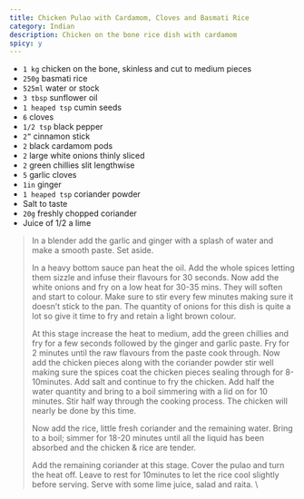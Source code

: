 ```yaml
---
title: Chicken Pulao with Cardamom, Cloves and Basmati Rice 
category: Indian
description: Chicken on the bone rice dish with cardamom
spicy: y
--- 
```


* `1 kg` chicken on the bone, skinless and cut to medium pieces
* `250g` basmati rice
* `525ml` water or stock
* `3 tbsp` sunflower oil
* `1 heaped tsp` cumin seeds
* `6` cloves
* `1/2 tsp` black pepper
* `2”` cinnamon stick
* `2` black cardamom pods
* `2` large white onions thinly sliced
* `2` green chillies slit lengthwise
* `5` garlic cloves
* `1in` ginger
* `1 heaped tsp` coriander powder
* Salt to taste
* `20g` freshly chopped coriander
* Juice of 1/2 a lime

> In a blender add the garlic and ginger with a splash of water and make a smooth paste. Set aside.
>
> In a heavy bottom sauce pan heat the oil. Add the whole spices letting them sizzle and infuse their flavours for 30 seconds. Now add the white onions and fry on a low heat for 30-35 mins. They will soften and start to colour. Make sure to stir every few minutes making sure it doesn’t stick to the pan. The quantity of onions for this dish is quite a lot so give it time to fry and retain a light brown colour.
>
> At this stage increase the heat to medium, add the green chillies and fry for a few seconds followed by the ginger and garlic paste. Fry for 2 minutes until the raw flavours from the paste cook through. Now add the chicken pieces along with the coriander powder stir well making sure the spices coat the chicken pieces sealing through for 8-10minutes. Add salt and continue to fry the chicken. Add half the water quantity and bring to a boil simmering with a lid on for 10 minutes. Stir half way through the cooking process. The chicken will nearly be done by this time.
>
> Now add the rice, little fresh coriander and the remaining water. Bring to a boil; simmer for 18-20 minutes until all the liquid has been absorbed and the chicken & rice are tender.
>
> Add the remaining coriander at this stage. Cover the pulao and turn the heat off. Leave to rest for 10minutes to let the rice cool slightly before serving. Serve with some lime juice, salad and raita. \\

